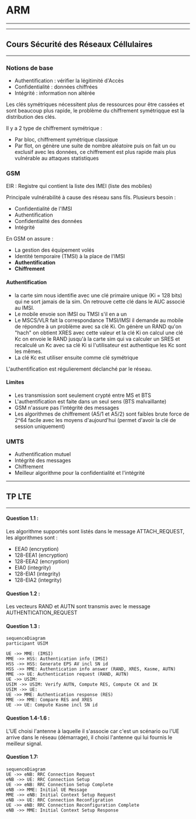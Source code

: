 # ARM

---
---

## Cours Sécurité des Réseaux Céllulaires

---

### Notions de base

* Authentification : vérifier la légitimité d'Accès
* Confidentialité : données chiffrées
* Intégrité : information non altérée

Les clés symétriques nécessitent plus de ressources pour être cassées et sont beaucoup plus rapide, le problème du chiffrement symétriqque est la distribution des clés.

Il y a 2 type de chiffrement symétrique :
* Par bloc, chiffrement symétrique classique
* Par flot, on génère une suite de nombre aléatoire puis on fait un ou exclusif avec les données, ce chiffrement est plus rapide mais plus vulnérable au attaques statistiques

### GSM

EIR : Registre qui contient la liste des IMEI (liste des mobiles)

Principale vulnérabilité à cause des réseau sans fils. Plusieurs besoin :
* Confidentialité de l'IMSI
* Authentification
* Confidentialité des données
* Intégrité

En GSM on assure :
* La gestion des équipement volés
* Identité temporaire (TMSI) à la place de l'IMSI
* **Authentification**
* **Chiffrement**

#### Authentification

* la carte sim nous identifie avec une clé primaire unique (Ki = 128 bits) qui ne sort jamais de la sim. On retrouve cette clé dans le AUC associé au IMSI.
* Le mobile envoie son IMSI ou TMSI s'il en a un
* Le MSCS/VLR fait la correspondance TMSI/IMSI il demande au mobile de répondre à un problème avec sa clé Ki. On génère un RAND qu'on "hach" on obtient XRES avec cette valeur et la clé Ki on calcul une clé Kc on envoie le RAND jusqu'à la carte sim qui va calculer un SRES et recalculé un Kc avec sa clé Ki si l'utilisateur est authentique les Kc sont les mêmes.
* La clé Kc est utiliser ensuite comme clé symétrique

L'authentification est régulierement déclanché par le réseau.

#### Limites

* Les transmission sont seulement crypté entre MS et BTS 
* L'authentification est faite dans un seul sens (BTS malvaillante)
* GSM n'assure pas l'intégrité des messages
* Les algorithmes de chiffrement (A5/1 et A5/2) sont faibles brute force de 2^64 facile avec les moyens d'aujourd'hui (permet d'avoir la clé de session uniquement)

### UMTS

* Authentification mutuel
* Intégrité des messages
* Chiffrement
* Meilleur algorithme pour la confidentialité et l'intégrité

---

## TP LTE

---
#### Question 1.1 :
Les algorithme supportés sont listés dans le message ATTACH_REQUEST, les algorithmes sont :
* EEA0 (encryption)
* 128-EEA1 (encryption)
* 128-EEA2 (encryption)
* EIA0 (integrity)
* 128-EIA1 (integrity)
* 128-EIA2 (integrity)

#### Question 1.2 :
Les vecteurs RAND et AUTN sont transmis avec le message AUTHENTICATION_REQUEST

#### Question 1.3 :

```mermaid
sequenceDiagram
participant USIM
 
UE ->> MME: (IMSI)
MME ->> HSS: Authentication info (IMSI)
HSS ->> HSS: Generate EPS AV incl SN id
HSS ->> MME: Authentication info answer (RAND, XRES, Kasme, AUTN)
MME ->> UE: Authentication request (RAND, AUTN)
UE ->> USIM: 
USIM ->> USIM: Verify AUTN, Compute RES, Compute CK and IK
USIM ->> UE: 
UE ->> MME: Authentication response (RES)
MME ->> MME: Compare RES and XRES
UE ->> UE: Compute Kasme incl SN id
```

#### Question 1.4-1.6 :
L'UE choisi l'antenne à laquelle il s'associe car c'est un scénario ou l'UE arrive dans le réseau (démarrage), il choisi l'antenne qui lui fournis le meilleur signal.

#### Question 1.7:

```mermaid
sequenceDiagram
UE ->> eNB: RRC Connection Request
eNB ->> UE: RRC Connection Setup
UE ->> eNB: RRC Connection Setup Complete
eNB ->> MME: Initial UE Message
MME ->> eNB: Initial Context Setup Request
eNB ->> UE: RRC Connection Reconfigration 
UE ->> eNB: RRC Connection Reconfiguration Complete
eNB ->> MME: Initial Context Setup Response
```

<!--stackedit_data:
eyJoaXN0b3J5IjpbNDU3MDQ5ODE0XX0=
-->